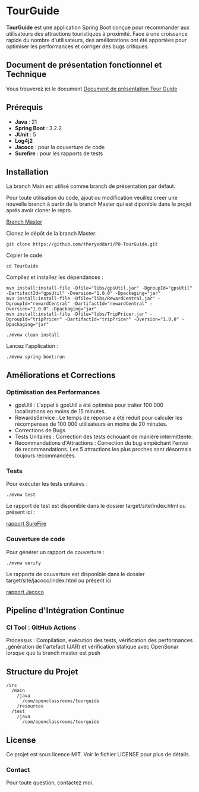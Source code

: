 # TourGuide

**TourGuide** est une application Spring Boot conçue pour recommander aux utilisateurs des attractions touristiques à proximité. Face à une croissance rapide du nombre d'utilisateurs, des améliorations ont été apportées pour optimiser les performances et corriger des bugs critiques.

## Document de présentation fonctionnel et Technique

Vous trouverez ici le document [Document de présentation Tour Guide](https://github.com/theryeddari/P8-TourGuide/blob/0b07aedbef2358009283224ffca095af8d911081/Documentation%20TourGuide.pdf)

## Prérequis

- **Java** : 21
- **Spring Boot** : 3.2.2
- **JUnit** : 5
- **Log4j2**
- **Jacoco** : pour la couverture de code
- **Surefire** : pour les rapports de tests

## Installation

La branch Main est utilisé comme branch de présentation par défaut.

Pour toute utilisation du code, ajout ou modification veuillez creer une nouvelle branch à partir de la branch Master qui est diponible dans le projet aprés avoir cloner le repro.

[Branch Master](https://github.com/theryeddari/P8-TourGuide/tree/8b0c295b35227ea6c349c2568c96b538c3524746/TourGuide) 

Clonez le dépôt de la branch Master:

```
git clone https://github.com/theryeddari/P8-TourGuide.git
```
Copier le code
```
cd TourGuide
```
Compilez et installez les dépendances :

```
mvn install:install-file -Dfile="libs/gpsUtil.jar" -DgroupId="gpsUtil" -DartifactId="gpsUtil" -Dversion="1.0.0" -Dpackaging="jar"  
mvn install:install-file -Dfile="libs/RewardCentral.jar" -DgroupId="rewardCentral" -DartifactId="rewardCentral" -Dversion="1.0.0" -Dpackaging="jar"  
mvn install:install-file -Dfile="libs/TripPricer.jar" -DgroupId="tripPricer" -DartifactId="tripPricer" -Dversion="1.0.0" -Dpackaging="jar"
```

```
./mvnw clean install
```
Lancez l'application :

```
./mvnw spring-boot:run
```
## Améliorations et Corrections

### Optimisation des Performances

- gpsUtil : L'appel à gpsUtil a été optimisé pour traiter 100 000 localisations en moins de 15 minutes.
- RewardsService : Le temps de réponse a été réduit pour calculer les récompenses de 100 000 utilisateurs en moins de 20 minutes.
- Corrections de Bugs
- Tests Unitaires : Correction des tests échouant de manière intermittente.
- Recommandations d'Attractions :
Correction du bug empêchant l'envoi de recommandations. Les 5 attractions les plus proches sont désormais toujours recommandées.

### Tests
Pour exécuter les tests unitaires :

``` 
./mvnw test
```
Le rapport de test est disponible dans le dossier target/site/index.html ou présent  ici :

[rapport SureFire](https://github.com/theryeddari/P8-TourGuide/blob/e51bbd3725823a355724c16e5ba6e0512cbd124f/surefire.png)

### Couverture de code

Pour générer un rapport de couverture :

```
./mvnw verify
```

Le rapports de couverture est disponible dans le dossier target/site/jacoco/index.html ou présent  ici

[rapport Jacoco](https://github.com/theryeddari/P8-TourGuide/blob/e51bbd3725823a355724c16e5ba6e0512cbd124f/jacoco.png)

## Pipeline d'Intégration Continue

### CI Tool : GitHub Actions
Processus : Compilation, exécution des tests, vérification des performances ,génération de l'artefact (JAR) et vérification statique avec OpenSonar lorsque que la branch master est push

## Structure du Projet
```
/src
  /main
    /java
      /com/openclassrooms/tourguide
    /resources
  /test
    /java
      /com/openclassrooms/tourguide
```
## License
Ce projet est sous licence MIT. Voir le fichier LICENSE pour plus de détails.

### Contact
Pour toute question, contactez moi.
